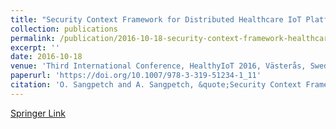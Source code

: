 ```yaml
---
title: "Security Context Framework for Distributed Healthcare IoT Platform"
collection: publications
permalink: /publication/2016-10-18-security-context-framework-healthcare-iot
excerpt: ''
date: 2016-10-18
venue: 'Third International Conference, HealthyIoT 2016, Västerås, Sweden'
paperurl: 'https://doi.org/10.1007/978-3-319-51234-1_11'
citation: 'O. Sangpetch and A. Sangpetch, &quote;Security Context Framework for Distributed Healthcare IoT Platform,&quote; In: M. Ahmed, S. Begum, W. Raad (eds) Internet of Things Technologies for Healthcare, HealthyIoT 2016, Lecture Notes of the Institute for Computer Sciences, Social Informatics and Telecommunications Engineering, vol 187. Springer, Cham.'
---
```


[Springer Link](https://doi.org/10.1007/978-3-319-51234-1_11)

